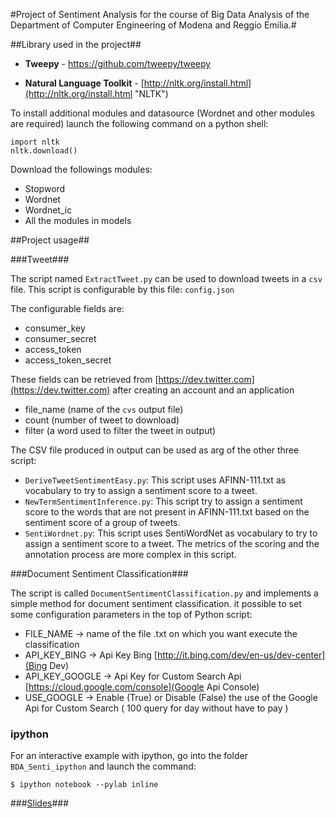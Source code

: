 #Project of Sentiment Analysis for the course of Big Data Analysis of the Department of Computer Engineering of Modena and Reggio Emilia.#


##Library used in the project##




- **Tweepy** - [https://github.com/tweepy/tweepy ](https://github.com/tweepy/tweepy  "Tweepy")



- **Natural Language Toolkit** - [http://nltk.org/install.html](http://nltk.org/install.html "NLTK")

To install additional modules and datasource (Wordnet and other modules are required) launch the following command on a python shell:

    import nltk
	nltk.download()

Download the followings modules:

- Stopword
- Wordnet
- Wordnet_ic
- All the modules in models

##Project usage##

###Tweet###

The script named `ExtractTweet.py` can be used to download tweets in a `csv` file. This script is configurable by this file: `config.json`

The configurable fields are:

- consumer_key
- consumer_secret
- access_token
- access_token\_secret

These fields can be retrieved from  [https://dev.twitter.com](https://dev.twitter.com) after creating an account and an application

- file_name (name of the `cvs` output file)
- count (number of tweet to download)
- filter (a word used to filter the tweet in output)

The CSV file produced in output can be used as arg of the other three script:

- `DeriveTweetSentimentEasy.py`: This script uses AFINN-111.txt as vocabulary to try to assign a sentiment score to a tweet.
- `NewTermSentimentInference.py`: This script try to assign a sentiment score to the words that are not present in AFINN-111.txt based on the sentiment score of a group of tweets.
- `SentiWordnet.py`: This script uses SentiWordNet as vocabulary to try to assign a sentiment score to a tweet. The metrics of the scoring and the annotation process are more complex in this script.

###Document Sentiment Classification###

The script is called `DocumentSentimentClassification.py` and implements a simple method for document sentiment classification.
it possible to set some configuration parameters in the top of Python script:

- FILE_NAME -> name of the file .txt on which you want execute the classification
- API_KEY_BING -> Api Key Bing [http://it.bing.com/dev/en-us/dev-center](Bing Dev)
- API_KEY_GOOGLE -> Api Key for Custom Search Api [https://cloud.google.com/console](Google Api Console)
- USE_GOOGLE -> Enable (True) or Disable (False) the use of the Google Api for Custom Search ( 100 query for day without have to pay )

### ipython ###

For an interactive example with ipython, go into the folder `BDA_Senti_ipython` and launch the command:

	$ ipython notebook --pylab inline
	
###[Slides](http://www.slideshare.net/faigg/tutotial-of-sentiment-analysis)###



